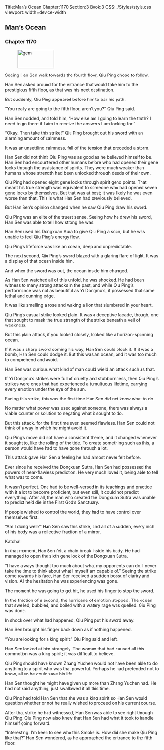 Title:Man’s Ocean 
Chapter:1170 
Section:3 
Book:3 
CSS:../Styles/style.css 
viewport: width=device-width
  
## Man’s Ocean
### Chapter 1170
  
<figure>
	<img src="../Images/gem.gif" alt="gem" id="gem" width="120" height="60" />
</figure>
  

  
Seeing Han Sen walk towards the fourth floor, Qiu Ping chose to follow.

Han Sen asked around for the entrance that would take him to the prestigious fifth floor, as that was his next destination.

But suddenly, Qiu Ping appeared before him to bar his path.

“You really are going to the fifth floor, aren’t you?” Qiu Ping said.

Han Sen nodded, and told him, “How else am I going to learn the truth? I need to go there if I aim to receive the answers I am looking for.”

“Okay. Then take this strike!” Qiu Ping brought out his sword with an alarming amount of calmness.

It was an unsettling calmness, full of the tension that preceded a storm.

Han Sen did not think Qiu Ping was as good as he believed himself to be. Han Sen had encountered other humans before who had opened their gene locks through the assistance of spirits. They were much weaker than humans whose strength had been unlocked through deeds of their own.

Qiu Ping had opened eight gene locks through spirit geno points. That meant his true strength was equivalent to someone who had opened seven gene locks by themselves. But that was at best; it was likely he was even worse than that. This is what Han Sen had previously believed.

But Han Sen’s opinion changed when he saw Qiu Ping draw his sword.

Qiu Ping was an elite of the truest sense. Seeing how he drew his sword, Han Sen was able to tell how strong he was.

Han Sen used his Dongxuan Aura to give Qiu Ping a scan, but he was unable to feel Qiu Ping’s energy flow.

Qiu Ping’s lifeforce was like an ocean, deep and unpredictable.

The next second, Qiu Ping’s sword blazed with a glaring flare of light. It was a display of that ocean inside him.

And when the sword was out, the ocean inside him changed.

As Han Sen watched all of this unfold, he was shocked. He had been witness to many strong attacks in the past, and while Qiu Ping’s performance was not as beautiful as Yi Dongmu’s, it possessed that same lethal and cunning edge.

It was like smelling a rose and waking a lion that slumbered in your heart.

Qiu Ping’s casual strike looked plain. It was a deceptive facade, though, one that sought to mask the true strength of the strike beneath a veil of weakness.

But this plain attack, if you looked closely, looked like a horizon-spanning ocean.

If it was a sharp sword coming his way, Han Sen could block it. If it was a bomb, Han Sen could dodge it. But this was an ocean, and it was too much to comprehend and avoid.

Han Sen was curious what kind of man could wield an attack such as that.

If Yi Dongmu’s strikes were full of cruelty and stubbornness, then Qiu Ping’s strikes were ones that had experienced a tumultuous lifetime, carrying every emotion under the eye of the sun.

Facing this strike, this was the first time Han Sen did not know what to do.

No matter what power was used against someone, there was always a viable counter or solution to negating what it sought to do.

But this attack, for the first time ever, seemed flawless. Han Sen could not think of a way in which he might avoid it.

Qiu Ping’s move did not have a consistent theme, and it changed whenever it sought to, like the rolling of the tide. To create something such as this, a person would have had to have gone through a lot.

This attack gave Han Sen a feeling he had almost never felt before.

Ever since he received the Dongxuan Sutra, Han Sen had possessed the powers of near-flawless prediction. He very much loved it, being able to tell what was to come.

It wasn’t perfect. One had to be well-versed in its teachings and practice with it a lot to become proficient, but even still, it could not predict everything. After all, the man who created the Dongxuan Sutra was unable to predict he’d die in the First God’s Sanctuary.

If people wished to control the world, they had to have control over themselves first.

“Am I doing well?” Han Sen saw this strike, and all of a sudden, every inch of his body was a reflective fraction of a mirror.

Katcha!

In that moment, Han Sen felt a chain break inside his body. He had managed to open the sixth gene lock of the Dongxuan Sutra.

“I have always thought too much about what my opponents can do. I never take the time to think about what I myself am capable of.” Seeing the strike come towards his face, Han Sen received a sudden boost of clarity and vision. All the hesitation he was experiencing was gone.

The moment he was going to get hit, he used his finger to stop the sword.

In the fraction of a second, the hurricane of emotion stopped. The ocean that swelled, bubbled, and boiled with a watery rage was quelled. Qiu Ping was done.

In shock over what had happened, Qiu Ping put his sword away.

Han Sen brought his finger back down as if nothing happened.

“You are looking for a king spirit,” Qiu Ping said and left.

Han Sen looked at him strangely. The woman that had caused all this commotion was a king spirit; it was difficult to believe.

Qiu Ping should have known Zhang Yuchen would not have been able to do anything to a spirit who was that powerful. Perhaps he had pretended not to know, all so he could save his life.

Han Sen thought he might have given up more than Zhang Yuchen had. He had not said anything, just swallowed it all this time.

Qiu Ping had told Han Sen that she was a king spirit so Han Sen would question whether or not he really wished to proceed on his current course.

After that strike he had witnessed, Han Sen was able to see right through Qiu Ping. Qiu Ping now also knew that Han Sen had what it took to handle himself going forward.

“Interesting. I’m keen to see who this Smoke is. How did she make Qiu Ping like that?” Han Sen wondered, as he approached the entrance to the fifth floor.